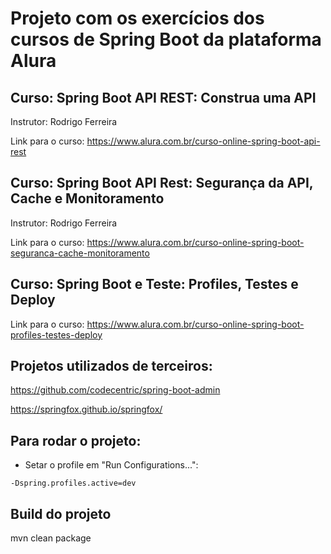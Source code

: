 # Projeto com os exercícios dos cursos de Spring Boot da plataforma Alura

## Curso: Spring Boot API REST: Construa uma API

Instrutor: Rodrigo Ferreira

Link para o curso: https://www.alura.com.br/curso-online-spring-boot-api-rest

## Curso: Spring Boot API Rest: Segurança da API, Cache e Monitoramento

Instrutor: Rodrigo Ferreira

Link para o curso: https://www.alura.com.br/curso-online-spring-boot-seguranca-cache-monitoramento

## Curso: Spring Boot e Teste: Profiles, Testes e Deploy

Link para o curso: https://www.alura.com.br/curso-online-spring-boot-profiles-testes-deploy

## Projetos utilizados de terceiros:

https://github.com/codecentric/spring-boot-admin

https://springfox.github.io/springfox/

## Para rodar o projeto:

- Setar o profile em "Run Configurations...":

```
-Dspring.profiles.active=dev
```

## Build do projeto

mvn clean package